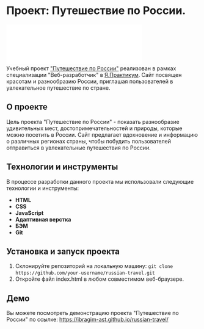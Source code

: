 # Проект: Путешествие по России.
![Лого](./images/header-logo.svg)  
Учебный проект ["Путешествие по России"](https://ibragim-ast.github.io/russian-travel/) реализован в рамках специализации "Веб-разработчик" в [Я.Практикум](https://practicum.yandex.ru/). Сайт посвящен красотам и разнообразию России, приглашая пользователей в увлекательное путешествие по стране.


## О проекте
Цель проекта "Путешествие по России" - показать разнообразие удивительных мест, достопримечательностей и природы, которые можно посетить в России. Сайт предлагает вдохновение и информацию о различных регионах страны, чтобы побудить пользователей отправиться в увлекательные путешествия по России.


## Технологии и инструменты
В процессе разработки данного проекта мы использовали следующие технологии и инструменты:
* **HTML**
* **CSS**
* **JavaScript**
* **Адаптивная верстка**
* **БЭМ**
* **Git**

## Установка и запуск проекта
1. Склонируйте репозиторий на локальную машину: `git clone https://github.com/your-username/russian-travel.git`
2. Откройте файл index.html в любом совместимом веб-браузере.

## Демо  
Вы можете посмотреть демонстрацию проекта "Путешествие по России" по ссылке: https://ibragim-ast.github.io/russian-travel/





